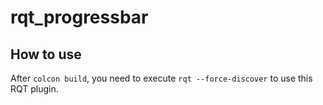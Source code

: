 rqt_progressbar
====

## How to use
After `colcon build`, you need to execute `rqt --force-discover` to use this RQT plugin.
